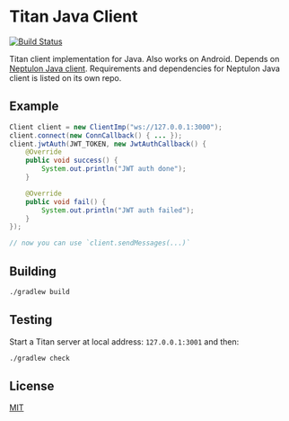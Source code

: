 # Titan Java Client

[![Build Status](https://travis-ci.org/titan-x/client-java.svg?branch=master)](https://travis-ci.org/titan-x/client-java)

Titan client implementation for Java. Also works on Android. Depends on [Neptulon Java client](https://github.com/neptulon/client-java). Requirements and dependencies for Neptulon Java client is listed on its own repo.

## Example

```java
Client client = new ClientImp("ws://127.0.0.1:3000");
client.connect(new ConnCallback() { ... });
client.jwtAuth(JWT_TOKEN, new JwtAuthCallback() {
    @Override
    public void success() {
        System.out.println("JWT auth done");
    }

    @Override
    public void fail() {
        System.out.println("JWT auth failed");
    }
});

// now you can use `client.sendMessages(...)`
```

## Building

```bash
./gradlew build
```

## Testing

Start a Titan server at local address: `127.0.0.1:3001` and then:

```bash
./gradlew check
```

## License

[MIT](LICENSE)
